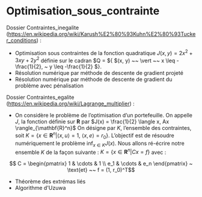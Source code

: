 # Optimisation_sous_contrainte

Dossier Contraintes_inegalite (https://en.wikipedia.org/wiki/Karush%E2%80%93Kuhn%E2%80%93Tucker_conditions) : 
  - Optimisation sous contraintes de la fonction quadratique $J(x, y) = 2x^2 + 3xy + 2y^2$ définie sur le cadran $Q = ${ $(x, y) ~~ \vert ~~ x \leq -\frac{1}{2}, ~ y \leq -\frac{1}{2} $}.
  - Résolution numérique par méthode de descente de gradient projeté
  - Résolution numérique par méthode de descente de gradient du problème avec pénalisation
 
 Dossier Contraintes_egalite (https://en.wikipedia.org/wiki/Lagrange_multiplier) : 
  - On considère le problème de l’optimisation d’un portefeuille. On appelle $J$, la fonction définie sur $\mathbf{R}$ par 
  $J(x) = \frac{1}{2} \langle x, Ax \rangle_{\mathbf{R}^n}$
  On désigne par $K$, l’ensemble des contraintes, soit $K = \lbrace x \in \mathbf{R}^n \vert \langle x, u \rangle = 1, ~ \langle x, e \rangle = r_0 \rbrace$. L’objectif est de résoudre numériquement le problème $\inf_{x \in K} J(x)$. Nous allons ré-écrire notre ensemble $K$ de la façon suivante : $K = \lbrace x \in \mathbf{R}^n \vert Cx = f \rbrace$ avec : 

```math
 C = \begin{pmatrix} 1 & \cdots & 1 \\ e_1 & \cdots & e_n \end{pmatrix} ~ \text{et} ~~ f = (1, r_0)^T
```
  - Théorème des extrémas liés
  - Algorithme d'Uzuwa
